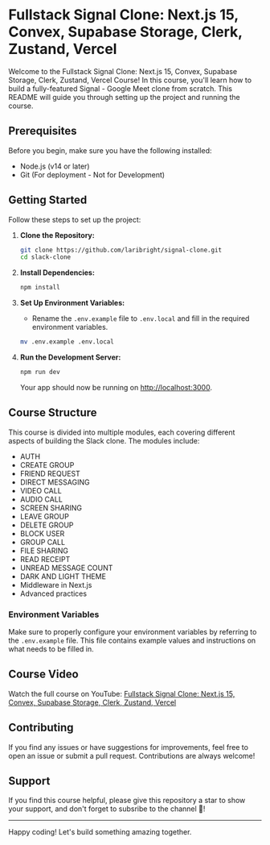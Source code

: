 # Fullstack Signal Clone: Next.js 15, Convex, Supabase Storage, Clerk, Zustand, Vercel

Welcome to the Fullstack Signal Clone: Next.js 15, Convex, Supabase Storage, Clerk, Zustand, Vercel Course! In this course, you'll learn how to build a fully-featured Signal - Google Meet clone from scratch. This README will guide you through setting up the project and running the course.

## Prerequisites

Before you begin, make sure you have the following installed:

- Node.js (v14 or later)
- Git (For deployment - Not for Development)

## Getting Started

Follow these steps to set up the project:

1. **Clone the Repository:**

   ```bash
   git clone https://github.com/laribright/signal-clone.git
   cd slack-clone
   ```

2. **Install Dependencies:**

   ```bash
   npm install
   ```

3. **Set Up Environment Variables:**

   - Rename the `.env.example` file to `.env.local` and fill in the required environment variables.

   ```bash
   mv .env.example .env.local
   ```

4. **Run the Development Server:**

   ```bash
   npm run dev
   ```

   Your app should now be running on [http://localhost:3000](http://localhost:3000).

## Course Structure

This course is divided into multiple modules, each covering different aspects of building the Slack clone. The modules include:

- AUTH
- CREATE GROUP
- FRIEND REQUEST
- DIRECT MESSAGING
- VIDEO CALL
- AUDIO CALL
- SCREEN SHARING
- LEAVE GROUP
- DELETE GROUP
- BLOCK USER
- GROUP CALL
- FILE SHARING
- READ RECEIPT
- UNREAD MESSAGE COUNT
- DARK AND LIGHT THEME
- Middleware in Next.js
- Advanced practices

### Environment Variables

Make sure to properly configure your environment variables by referring to the `.env.example` file. This file contains example values and instructions on what needs to be filled in.

## Course Video

Watch the full course on YouTube: [Fullstack Signal Clone: Next.js 15, Convex, Supabase Storage, Clerk, Zustand, Vercel]()

## Contributing

If you find any issues or have suggestions for improvements, feel free to open an issue or submit a pull request. Contributions are always welcome!

## Support

If you find this course helpful, please give this repository a star to show your support, and don't forget to subsribe to the channel 🙂!

---

Happy coding! Let's build something amazing together.
